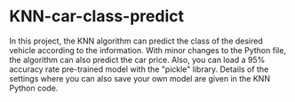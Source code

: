 # KNN-car-class-predict
In this project, the KNN algorithm can predict the class of the desired vehicle according to the information. With minor changes to the Python file, the algorithm can also predict the car price. Also, you can load a 95% accuracy rate pre-trained model with the "pickle" library. Details of the settings where you can also save your own model are given in the KNN Python code.
